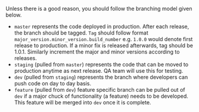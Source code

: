 Unless there is a good reason, you should follow the branching model given below. 

*  `master` represents the code deployed in production. After each release, the branch should be tagged. `Tag` should follow format `major_version.minor_version.build_number` e.g. `1.0.0` would denote first release to production. If a minor fix is released afterwards, tag should be 1.0.1. Similarly increment the major and minor versions according to releases.
* `staging` (pulled from `master`) represents the code that can be moved to production anytime as next release. QA team will use this for testing.
* `dev` (pulled from `staging`) represents the branch where developers can push code on day to day basis. 
*  `feature` (pulled from `dev`) feature specific branch can be pulled out of `dev` if a major chuck of functionality (a feature) needs to be developed. This feature will be merged into `dev` once it is complete. 